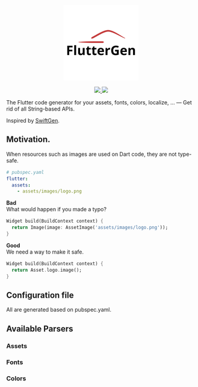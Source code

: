 <p align="center">
  <img src="./art/logo.png" />
</p>
<p align="center">
  <a href="https://pub.dartlang.org/packages/flutter_gen">
    <img src="https://img.shields.io/pub/v/flutter_gen.svg">
  </a>
  </a>
  <a href="https://github.com/wasabeef/FlutterGen/actions?query=workflow%3A%22Flutter+CI%22">
    <img src="https://github.com/wasabeef/FlutterGen/workflows/Flutter%20CI/badge.svg?branch=master" />
  </a>
</p>

The Flutter code generator for your assets, fonts, colors, localize, … — Get rid of all String-based APIs.

Inspired by [SwiftGen](https://github.com/SwiftGen/SwiftGen).

## Motivation.

When resources such as images are used on Dart code, they are not type-safe.

```yaml
# pubspec.yaml
flutter:
  assets:
    - assets/images/logo.png
```

**Bad**  
What would happen if you made a typo?
```dart
Widget build(BuildContext context) {
  return Image(image: AssetImage('assets/images/logo.png'));
}
```

**Good**  
We need a way to make it safe.
```dart
Widget build(BuildContext context) {
  return Asset.logo.image();
}
```

## Configuration file

All are generated based on pubspec.yaml.

## Available Parsers

### Assets

### Fonts

### Colors

